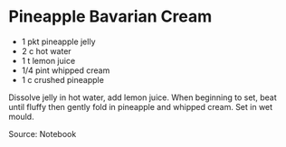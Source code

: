 # Pineapple Bavarian Cream

* 1 pkt pineapple jelly
* 2 c hot water
* 1 t lemon juice
* 1/4 pint whipped cream
* 1 c crushed pineapple

Dissolve jelly in hot water, add lemon juice.  When beginning to set, beat until fluffy then gently fold in pineapple and whipped cream.  Set in wet mould.

Source: Notebook

